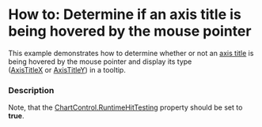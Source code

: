 # How to: Determine if an axis title is being hovered by the mouse pointer


<p>This example demonstrates how to determine whether or not an <a href="https://documentation.devexpress.com/#WindowsForms/CustomDocument5801">axis title</a> is being hovered by the mouse pointer and display its type (<a href="https://documentation.devexpress.com/#CoreLibraries/clsDevExpressXtraChartsAxisTitleXtopic">AxisTitleX</a> or <a href="https://documentation.devexpress.com/#CoreLibraries/clsDevExpressXtraChartsAxisTitleYtopic">AxisTitleY</a>) in a tooltip. </p>


<h3>Description</h3>

Note, that the&nbsp;<a href="https://documentation.devexpress.com/#WindowsForms/DevExpressXtraChartsChartControl_RuntimeHitTestingtopic">ChartControl.RuntimeHitTesting</a>&nbsp;property should be set to <strong>true</strong>.

<br/>


